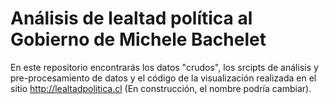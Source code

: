 # Análisis de lealtad política al Gobierno de Michele Bachelet

En este repositorio encontrarás los datos "crudos", los srcipts de análisis y pre-procesamiento de datos y el código de la visualización realizada en el sitio <a href="#">http://lealtadpolitica.cl</a> (En construcción, el nombre podría cambiar).